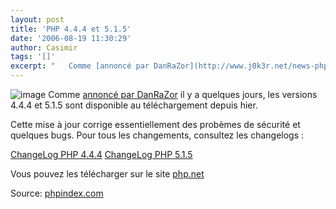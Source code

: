 ```yaml
---
layout: post
title: 'PHP 4.4.4 et 5.1.5'
date: '2006-08-19 11:30:29'
author: Casimir
tags: '[]'
excerpt: "   Comme [annoncé par DanRaZor](http://www.j0k3r.net/news-php-4.4.4-et-5.2.0-en-preparation-1456.html) il y a quelques jours, les versions 4.4.4 et 5.1.5 sont disponible au téléchargement depuis hier.  \n  \nCette mise à jour corrige essentiellement des probèmes de sécurité et quelques bugs. Pour tous les changements, consultez les changelogs :  \n  …"
---
```


![image]({http://www.elroubio.net/commun/elephpant_elroubio.gif})   Comme [annoncé par DanRaZor](http://www.j0k3r.net/news-php-4.4.4-et-5.2.0-en-preparation-1456.html) il y a quelques jours, les versions 4.4.4 et 5.1.5 sont disponible au téléchargement depuis hier.

Cette mise à jour corrige essentiellement des probèmes de sécurité et quelques bugs. Pour tous les changements, consultez les changelogs :

[ChangeLog PHP 4.4.4](http://uk.php.net/ChangeLog-4.php)  [ChangeLog PHP 5.1.5](http://uk.php.net/ChangeLog-5.php)

Vous pouvez les télécharger sur le site [php.net](http://uk.php.net/downloads.php)

Source: [phpindex.com](http://www.phpindex.com/index.php/2006/08/18/2358-php-444-et-php-515)
